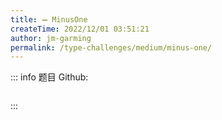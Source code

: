 ```yaml
---
title: ➖ MinusOne
createTime: 2022/12/01 03:51:21
author: jm-garming
permalink: /type-challenges/medium/minus-one/
---
```


::: info 题目
Github: []()

```ts

```

:::
